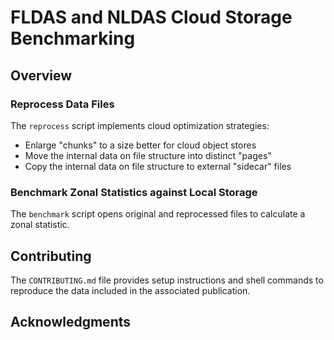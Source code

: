 # FLDAS and NLDAS Cloud Storage Benchmarking

## Overview

### Reprocess Data Files

The `reprocess` script implements cloud optimization strategies:

- Enlarge "chunks" to a size better for cloud object stores
- Move the internal data on file structure into distinct "pages"
- Copy the internal data on file structure to external "sidecar" files

### Benchmark Zonal Statistics against Local Storage

The `benchmark` script opens original and reprocessed files to calculate a zonal statistic.

## Contributing

The `CONTRIBUTING.md` file provides setup instructions and shell commands to reproduce the data included in the associated publication.

## Acknowledgments

